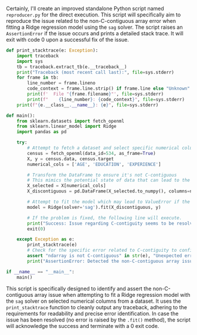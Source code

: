 Certainly, I'll create an improved standalone Python script named `reproducer.py` for the direct execution. This script will specifically aim to reproduce the issue related to the non-C-contiguous array error when fitting a Ridge regression model using the `sag` solver. The script raises an `AssertionError` if the issue occurs and prints a detailed stack trace. It will exit with code 0 upon a successful fix of the issue.

```python
def print_stacktrace(e: Exception):
    import traceback
    import sys
    tb = traceback.extract_tb(e.__traceback__)
    print("Traceback (most recent call last):", file=sys.stderr)
    for frame in tb:
        line_number = frame.lineno
        code_context = frame.line.strip() if frame.line else "Unknown"
        print(f'  File "{frame.filename}"', file=sys.stderr)
        print(f"    {line_number}: {code_context}", file=sys.stderr)
    print(f"{e.__class__.__name__}: {e}", file=sys.stderr)

def main():
    from sklearn.datasets import fetch_openml
    from sklearn.linear_model import Ridge
    import pandas as pd

    try:
        # Attempt to fetch a dataset and select specific numerical columns
        census = fetch_openml(data_id=534, as_frame=True)
        X, y = census.data, census.target
        numerical_cols = ['AGE', 'EDUCATION', 'EXPERIENCE']

        # Transform the DataFrame to ensure it's not C-contiguous
        # This mimics the potential state of data that can lead to the issue.
        X_selected = X[numerical_cols]
        X_discontiguous = pd.DataFrame(X_selected.to_numpy(), columns=numerical_cols)

        # Attempt to fit the model which may lead to ValueError if the input array is not C-contiguous
        model = Ridge(solver='sag').fit(X_discontiguous, y)

        # If the problem is fixed, the following line will execute.
        print("Success: Issue regarding C-contiguity seems to be resolved.")
        exit(0)

    except Exception as e:
        print_stacktrace(e)
        # Check for the specific error related to C-contiguity to confirm the issue.
        assert "ndarray is not C-contiguous" in str(e), "Unexpected error, was looking for C-contiguity issue."
        print("AssertionError: Detected the non-C-contiguous array issue as expected.")

if __name__ == "__main__":
    main()
```

This script is specifically designed to identify and assert the non-C-contiguous array issue when attempting to fit a Ridge regression model with the `sag` solver on selected numerical columns from a dataset. It uses the `print_stacktrace` function to cleanly output any traceback, adhering to the requirements for readability and precise error identification. In case the issue has been resolved (no error is raised by the `.fit()` method), the script will acknowledge the success and terminate with a 0 exit code.